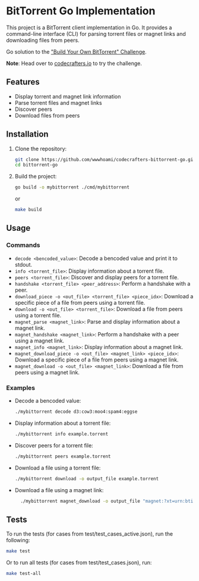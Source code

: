 # BitTorrent Go Implementation

This project is a BitTorrent client implementation in Go. It provides a command-line
interface (CLI) for parsing torrent files or magnet links and downloading files
from peers.

Go solution to the ["Build Your Own BitTorrent" Challenge](https://app.codecrafters.io/courses/bittorrent/overview).

**Note**: Head over to [codecrafters.io](https://codecrafters.io) to try the challenge.

## Features

- Display torrent and magnet link information
- Parse torrent files and magnet links
- Discover peers
- Download files from peers

## Installation

1. Clone the repository:

   ```sh
   git clone https://github.com/wwwhoami/codecrafters-bittorrent-go.git
   cd bittorrent-go
   ```

2. Build the project:

   ```sh
   go build -o mybittorrent ./cmd/mybittorrent
   ```

   or

   ```sh
   make build
   ```

## Usage

### Commands

- `decode <bencoded_value>`: Decode a bencoded value and print it to stdout.
- `info <torrent_file>`: Display information about a torrent file.
- `peers <torrent_file>`: Discover and display peers for a torrent file.
- `handshake <torrent_file> <peer_address>`: Perform a handshake with a peer.
- `download_piece -o <out_file> <torrent_file> <piece_idx>`: Download a specific piece of a file from peers using a torrent file.
- `download -o <out_file> <torrent_file>`: Download a file from peers using a torrent file.
- `magnet_parse <magnet_link>`: Parse and display information about a magnet link.
- `magnet_handshake <magnet_link>`: Perform a handshake with a peer using a magnet link.
- `magnet_info <magnet_link>`: Display information about a magnet link.
- `magnet_download_piece -o <out_file> <magnet_link> <piece_idx>`: Download a specific piece of a file from peers using a magnet link.
- `magnet_download -o <out_file> <magnet_link>`: Download a file from peers using a magnet link.

### Examples

- Decode a bencoded value:

  ```sh
  ./mybittorrent decode d3:cow3:moo4:spam4:eggse
  ```

- Display information about a torrent file:

  ```sh
  ./mybittorrent info example.torrent
  ```

- Discover peers for a torrent file:

  ```sh
  ./mybittorrent peers example.torrent
  ```

- Download a file using a torrent file:

  ```sh
  ./mybittorrent download -o output_file example.torrent
  ```

- Download a file using a magnet link:

  ```sh
    ./mybittorrent magnet_download -o output_file "magnet:?xt=urn:btih:..."
  ```

## Tests

To run the tests (for cases from test/test_cases_active.json), run the following:

```sh
make test
```

Or to run all tests (for cases from test/test_cases.json), run:

```sh
make test-all
```
